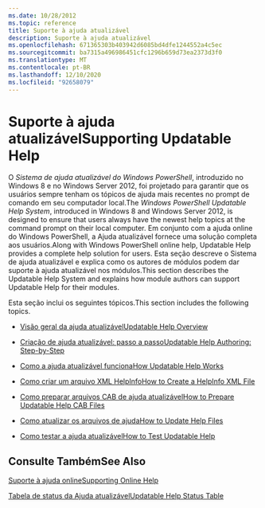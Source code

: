 ```yaml
---
ms.date: 10/28/2012
ms.topic: reference
title: Suporte à ajuda atualizável
description: Suporte à ajuda atualizável
ms.openlocfilehash: 671365303b403942d6085bd4dfe1244552a4c5ec
ms.sourcegitcommit: ba7315a496986451cfc1296b659d73ea2373d3f0
ms.translationtype: MT
ms.contentlocale: pt-BR
ms.lasthandoff: 12/10/2020
ms.locfileid: "92658079"
---
```

# <a name="supporting-updatable-help"></a><span data-ttu-id="b25dc-103">Suporte à ajuda atualizável</span><span class="sxs-lookup"><span data-stu-id="b25dc-103">Supporting Updatable Help</span></span>

<span data-ttu-id="b25dc-104">O *Sistema de ajuda atualizável do Windows PowerShell*, introduzido no Windows 8 e no Windows Server 2012, foi projetado para garantir que os usuários sempre tenham os tópicos de ajuda mais recentes no prompt de comando em seu computador local.</span><span class="sxs-lookup"><span data-stu-id="b25dc-104">The *Windows PowerShell Updatable Help System*, introduced in Windows 8 and Windows Server 2012, is designed to ensure that users always have the newest help topics at the command prompt on their local computer.</span></span> <span data-ttu-id="b25dc-105">Em conjunto com a ajuda online do Windows PowerShell, a Ajuda atualizável fornece uma solução completa aos usuários.</span><span class="sxs-lookup"><span data-stu-id="b25dc-105">Along with Windows PowerShell online help, Updatable Help provides a complete help solution for users.</span></span> <span data-ttu-id="b25dc-106">Esta seção descreve o Sistema de ajuda atualizável e explica como os autores de módulos podem dar suporte à ajuda atualizável nos módulos.</span><span class="sxs-lookup"><span data-stu-id="b25dc-106">This section describes the Updatable Help System and explains how module authors can support Updatable Help for their modules.</span></span>

<span data-ttu-id="b25dc-107">Esta seção inclui os seguintes tópicos.</span><span class="sxs-lookup"><span data-stu-id="b25dc-107">This section includes the following topics.</span></span>

- [<span data-ttu-id="b25dc-108">Visão geral da ajuda atualizável</span><span class="sxs-lookup"><span data-stu-id="b25dc-108">Updatable Help Overview</span></span>](./updatable-help-overview.md)

- [<span data-ttu-id="b25dc-109">Criação de ajuda atualizável: passo a passo</span><span class="sxs-lookup"><span data-stu-id="b25dc-109">Updatable Help Authoring: Step-by-Step</span></span>](./updatable-help-authoring-step-by-step.md)

- [<span data-ttu-id="b25dc-110">Como a ajuda atualizável funciona</span><span class="sxs-lookup"><span data-stu-id="b25dc-110">How Updatable Help Works</span></span>](./how-updatable-help-works.md)

- [<span data-ttu-id="b25dc-111">Como criar um arquivo XML HelpInfo</span><span class="sxs-lookup"><span data-stu-id="b25dc-111">How to Create a HelpInfo XML File</span></span>](./how-to-create-a-helpinfo-xml-file.md)

- [<span data-ttu-id="b25dc-112">Como preparar arquivos CAB de ajuda atualizável</span><span class="sxs-lookup"><span data-stu-id="b25dc-112">How to Prepare Updatable Help CAB Files</span></span>](./how-to-prepare-updatable-help-cab-files.md)

- [<span data-ttu-id="b25dc-113">Como atualizar os arquivos de ajuda</span><span class="sxs-lookup"><span data-stu-id="b25dc-113">How to Update Help Files</span></span>](./how-to-update-help-files.md)

- [<span data-ttu-id="b25dc-114">Como testar a ajuda atualizável</span><span class="sxs-lookup"><span data-stu-id="b25dc-114">How to Test Updatable Help</span></span>](./how-to-test-updatable-help.md)

## <a name="see-also"></a><span data-ttu-id="b25dc-115">Consulte Também</span><span class="sxs-lookup"><span data-stu-id="b25dc-115">See Also</span></span>

[<span data-ttu-id="b25dc-116">Suporte à ajuda online</span><span class="sxs-lookup"><span data-stu-id="b25dc-116">Supporting Online Help</span></span>](./supporting-online-help.md)

[<span data-ttu-id="b25dc-117">Tabela de status da Ajuda atualizável</span><span class="sxs-lookup"><span data-stu-id="b25dc-117">Updatable Help Status Table</span></span>](/windows/deployment/deploy-whats-new)
